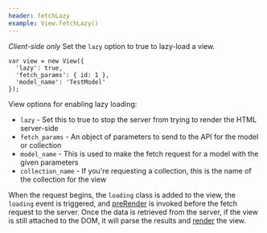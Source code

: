 ```yaml
---
header: fetchLazy
example: View.fetchLazy()
---
```


*Client-side only* Set the `lazy` option to true to lazy-load a view.

<pre><code>var view = new View({
  'lazy': true,
  'fetch_params': { id: 1 },
  'model_name': 'TestModel'
});</code></pre>

View options for enabling lazy loading:

- `lazy` - Set this to true to stop the server from trying to render the HTML server-side
- `fetch_params` - An object of parameters to send to the API for the model or collection
- `model_name` - This is used to make the fetch request for a model with the given parameters
- `collection_name` - If you're requesting a collection, this is the name of the collection for the view

When the request begins, the `loading` class is added to the view, the `loading` event is triggered, and [preRender](#preRender) is invoked before the fetch request to the server.  Once the data is retrieved from the server, if the view is still attached to the DOM, it will parse the results and [render](#render) the view.
